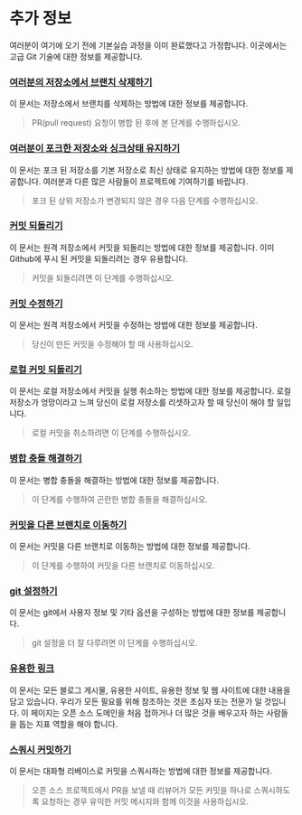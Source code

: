 # 추가 정보

여러분이 여기에 오기 전에 기본실습 과정을 이미 완료했다고 가정합니다. 이곳에서는 고급 Git 기술에 대한 정보를 제공합니다.

### [ 여러분의 저장소에서 브랜치 삭제하기 ](removing-branch-from-your-repository.ko.md)
이 문서는 저장소에서 브랜치를 삭제하는 방법에 대한 정보를 제공합니다.
> PR(pull request) 요청이 병합 된 후에 본 단계를 수행하십시오.

### [ 여러분이 포크한 저장소와 싱크상태 유지하기 ](keeping-your-fork-synced-with-this-repository.ko.md)
이 문서는 포크 된 저장소를 기본 저장소로 최신 상태로 유지하는 방법에 대한 정보를 제공합니다. 여러분과 다른 많은 사람들이 프로젝트에 기여하기를 바랍니다.
> 포크 된 상위 저장소가 변경되지 않은 경우 다음 단계를 수행하십시오.

### [ 커밋 되돌리기 ](reverting-a-commit.ko.md)
이 문서는 원격 저장소에서 커밋을 되돌리는 방법에 대한 정보를 제공합니다. 이미 Github에 푸시 된 커밋을 되돌리려는 경우 유용합니다.
> 커밋을 되돌리려면 이 단계를 수행하십시오.

### [ 커밋 수정하기 ](amending-a-commit.ko.md)
이 문서는 원격 저장소에서 커밋을 수정하는 방법에 대한 정보를 제공합니다.
> 당신이 만든 커밋을 수정해야 할 때 사용하십시오.

### [ 로컬 커밋 되돌리기 ](undoing-a-commit.ko.md)
이 문서는 로컬 저장소에서 커밋을 실행 취소하는 방법에 대한 정보를 제공합니다. 로컬 저장소가 엉망이라고 느껴 당신이 로컬 저장소를 리셋하고자 할 때 당신이 해야 할 일입니다.
> 로컬 커밋을 취소하려면 이 단계를 수행하십시오.

### [ 병합 충돌 해결하기 ](../resolving-merge-conflicts.md)
이 문서는 병합 충돌을 해결하는 방법에 대한 정보를 제공합니다.
> 이 단계를 수행하여 곤란한 병합 충돌을 해결하십시오.

### [ 커밋을 다른 브랜치로 이동하기 ](../moving-a-commit-to-a-different-branch.md)
이 문서는 커밋을 다른 브랜치로 이동하는 방법에 대한 정보를 제공합니다.
> 이 단계를 수행하여 커밋을 다른 브랜치로 이동하십시오.

### [ git 설정하기 ](../configuring-git.md)
이 문서는 git에서 사용자 정보 및 기타 옵션을 구성하는 방법에 대한 정보를 제공합니다.
> git 설정을 더 잘 다루려면 이 단계를 수행하십시오.

### [ 유용한 링크 ](../Useful-links-for-further-learning.md)
이 문서는 모든 블로그 게시물, 유용한 사이트, 유용한 정보 및 웹 사이트에 대한 내용을 담고 있습니다. 우리가 모든 필요를 위해 참조하는 것은 초심자 또는 전문가 일 것입니다. 이 페이지는 오픈 소스 도메인을 처음 접하거나 더 많은 것을 배우고자 하는 사람들을 돕는 지표 역할을 해야 합니다.

### [ 스쿼시 커밋하기 ](../squashing-commits.md)
이 문서는 대화형 리베이스로 커밋을 스쿼시하는 방법에 대한 정보를 제공합니다.
> 오픈 소스 프로젝트에서 PR을 보낼 때 리뷰어가 모든 커밋을 하나로 스쿼시하도록 요청하는 경우 유익한 커밋 메시지와 함께 이것을 사용하십시오.


